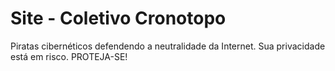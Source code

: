# Site - Coletivo Cronotopo
Piratas cibernéticos defendendo a neutralidade da Internet.
Sua privacidade está em risco. PROTEJA-SE!
